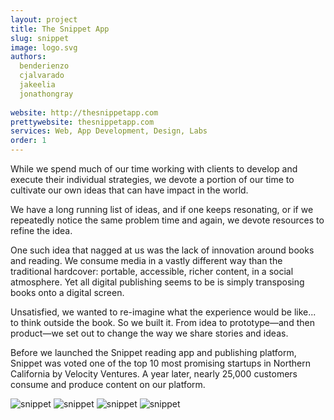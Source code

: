 ```yaml
---
layout: project
title: The Snippet App
slug: snippet
image: logo.svg 
authors:
  benderienzo
  cjalvarado
  jakeelia
  jonathongray
  
website: http://thesnippetapp.com
prettywebsite: thesnippetapp.com
services: Web, App Development, Design, Labs
order: 1
---
```


While we spend much of our time working with clients to develop and execute their individual strategies, we devote a portion of our time to cultivate our own ideas that can have impact in the world. 

We have a long running list of ideas, and if one keeps resonating, or if we repeatedly notice the same problem time and again, we devote resources to refine the idea. 

One such idea that nagged at us was the lack of innovation around books and reading. We consume media in a vastly different way than the traditional hardcover: portable, accessible, richer content, in a social atmosphere. Yet all digital publishing seems to be is simply transposing books onto a digital screen. 

Unsatisfied, we wanted to re-imagine what the experience would be like... to think outside the book. So we built it. From idea to prototype—and then product—we set out to change the way we share stories and ideas. 

Before we launched the Snippet reading app and publishing platform, Snippet was voted one of the top 10 most promising startups in Northern California by Velocity Ventures. A year later, nearly 25,000 customers consume and produce content on our platform.

![snippet](/images/client-assets/{{page.slug}}/01.jpg)
![snippet](/images/client-assets/{{page.slug}}/02.jpg)
![snippet](/images/client-assets/{{page.slug}}/03.jpg)
![snippet](/images/client-assets/{{page.slug}}/04.jpg)
